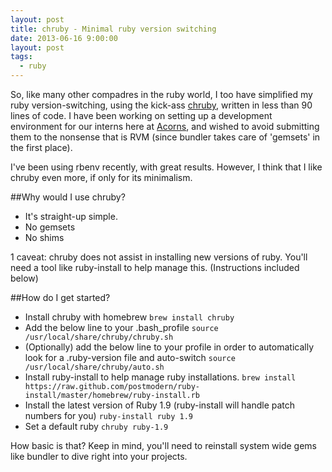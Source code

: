 ```yaml
---
layout: post
title: chruby - Minimal ruby version switching
date: 2013-06-16 9:00:00
layout: post
tags:
  - ruby
---
```


So, like many other compadres in the ruby world, I too have simplified my ruby version-switching, using the kick-ass [chruby](https://github.com/postmodern/chruby), written in less than 90 lines of code. I have been working on setting up a development environment for our interns here at [Acorns](http://acorns.com), and wished to avoid submitting them to the nonsense that is RVM (since bundler takes care of 'gemsets' in the first place). 

I've been using rbenv recently, with great results. However, I think that I like chruby even more, if only for its minimalism.

##Why would I use chruby?

* It's straight-up simple. 
* No gemsets
* No shims

1 caveat: chruby does not assist in installing new versions of ruby. You'll need a tool like ruby-install to help manage this. (Instructions included below)

##How do I get started?
* Install chruby with homebrew
`brew install chruby`
* Add the below line to your .bash_profile
`source /usr/local/share/chruby/chruby.sh`
* (Optionally) add the below line to your profile in order to automatically look for a .ruby-version file and auto-switch
`source /usr/local/share/chruby/auto.sh`
* Install ruby-install to help manage ruby installations.
`brew install https://raw.github.com/postmodern/ruby-install/master/homebrew/ruby-install.rb`
* Install the latest version of Ruby 1.9 (ruby-install will handle patch numbers for you)
`ruby-install ruby 1.9`
* Set a default ruby
`chruby ruby-1.9`

How basic is that? Keep in mind, you'll need to reinstall system wide gems like bundler to dive right into your projects.